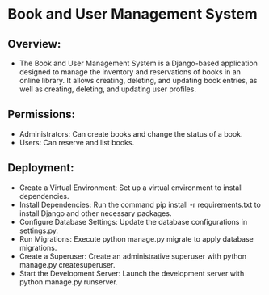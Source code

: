 # Book and User Management System

## Overview:

- The Book and User Management System is a Django-based application designed to manage the inventory and reservations of books in an online library. It allows creating, deleting, and updating book entries, as well as creating, deleting, and updating user profiles.

## Permissions:

- Administrators: Can create books and change the status of a book.
- Users: Can reserve and list books.

## Deployment:

- Create a Virtual Environment: Set up a virtual environment to install dependencies.
- Install Dependencies: Run the command pip install -r requirements.txt to install Django and other necessary packages.
- Configure Database Settings: Update the database configurations in settings.py.
- Run Migrations: Execute python manage.py migrate to apply database migrations.
- Create a Superuser: Create an administrative superuser with python manage.py createsuperuser.
- Start the Development Server: Launch the development server with python manage.py runserver.
